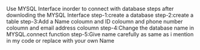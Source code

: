 Use MYSQL Interface inorder to connect with database
steps after downloding the MYSQL Interface
step-1:create a database
step-2:create a table
step-3:Add a Name coloumn and ID coloumn and phone number coloumn and email address coloumn
step-4:Change the database name in MYSQL.connect function
step-5:Give name carefully as same as i mention in my code or replace with your own Name 